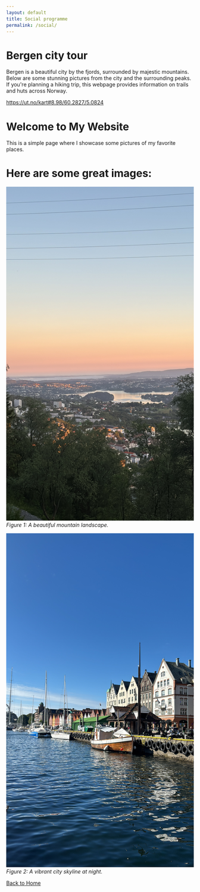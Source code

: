```yaml
---
layout: default
title: Social programme
permalink: /social/
---
```


# Bergen city tour

Bergen is a beautiful city by the fjords, surrounded by majestic mountains. Below are some stunning pictures from the city and the surrounding peaks. If you're planning a hiking trip, this webpage provides information on trails and huts across Norway.

https://ut.no/kart#8.98/60.2827/5.0824



# Welcome to My Website  

This is a simple page where I showcase some pictures of my favorite places.


# Here are some great images:

![Mountain View](assets/im1.JPG)  
*Figure 1: A beautiful mountain landscape.*

![City at Night](assets/im2.JPG)  
*Figure 2: A vibrant city skyline at night.*

[Back to Home](/)

